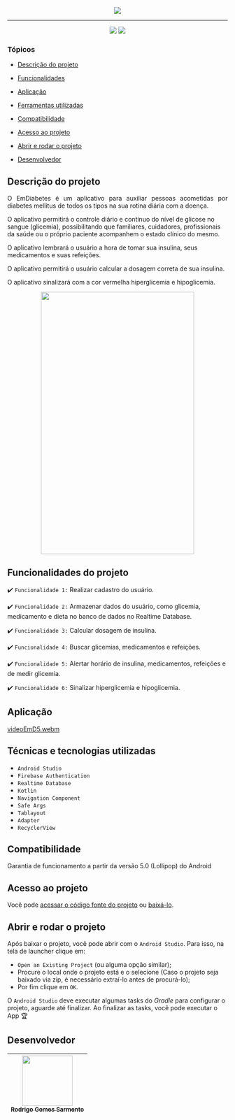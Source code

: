 <p align="center">
<img src="https://user-images.githubusercontent.com/59851576/204794398-1442ad59-e547-4556-af20-f88cb2d9a01e.png"/>
<p/>
<hr>

<p align="center">
   <img src="http://img.shields.io/static/v1?label=LICENSE&message=%20MIT&color=RED&style=for-the-badge"/>
   <img src="http://img.shields.io/static/v1?label=VERSION&message=%200.7&color=RED&style=for-the-badge"/>
</p>

### Tópicos

- [Descrição do projeto](#descrição-do-projeto)

- [Funcionalidades](#Funcionalidades-do-projeto)

- [Aplicação](#aplicação)

- [Ferramentas utilizadas](#Técnicas-e-tecnologias-utilizadas)

- [Compatibilidade](#Compatibilidade)

- [Acesso ao projeto](#acesso-ao-projeto)

- [Abrir e rodar o projeto](#abrir-e-rodar-o-projeto)

- [Desenvolvedor](#desenvolvedor)

## Descrição do projeto

<p align="justify">
 O EmDiabetes é um aplicativo para auxiliar pessoas acometidas por diabetes mellitus de todos os tipos na sua rotina diária com a doença.

O aplicativo permitirá o controle diário e contínuo do nível de glicose no sangue (glicemia), possibilitando que familiares, cuidadores, profissionais da saúde ou o próprio paciente acompanhem o estado clínico do mesmo.

O aplicativo lembrará o usuário a hora de tomar sua insulina, seus medicamentos e suas refeições.

O aplicativo permitirá o usuário calcular a dosagem correta de sua insulina.

O aplicativo sinalizará com a cor vermelha hiperglicemia e hipoglicemia.

<p align="center">
<img src="https://user-images.githubusercontent.com/59851576/206073295-1482fbc2-ada8-46ef-82ec-4e902efb994f.png" width="350" height="600"/>
<p/>

## Funcionalidades do projeto

:heavy_check_mark: `Funcionalidade 1:` Realizar cadastro do usuário.

:heavy_check_mark: `Funcionalidade 2:` Armazenar dados do usuário, como glicemia, medicamento e dieta no banco de dados no Realtime Database.

:heavy_check_mark: `Funcionalidade 3:` Calcular dosagem de insulina.

:heavy_check_mark: `Funcionalidade 4:` Buscar glicemias, medicamentos e refeições.

:heavy_check_mark: `Funcionalidade 5:` Alertar horário de insulina, medicamentos, refeições e de medir glicemia.

:heavy_check_mark: `Funcionalidade 6:` Sinalizar hiperglicemia e hipoglicemia.

## Aplicação
[videoEmD5.webm](https://user-images.githubusercontent.com/59851576/209887320-d75fe618-575c-4591-977c-cd4d9010576c.webm)

###

## Técnicas e tecnologias utilizadas

- ``Android Studio``
- ``Firebase Authentication``
- ``Realtime Database``
- ``Kotlin``
- ``Navigation Component``
- ``Safe Args``
- ``Tablayout``
- ``Adapter``
- ``RecyclerView``
###

## Compatibilidade

Garantia de funcionamento a partir da versão 5.0 (Lollipop) do Android
###

## Acesso ao projeto

Você pode [acessar o código fonte do projeto](https://github.com/Rodrigo-Sarmento/EmDiabetes) ou [baixá-lo](https://github.com/Rodrigo-Sarmento/EmDiabetes/archive/refs/heads/main.zip).

## Abrir e rodar o projeto

Após baixar o projeto, você pode abrir com o `Android Studio`. Para isso, na tela de launcher clique em:

- `Open an Existing Project` (ou alguma opção similar);
- Procure o local onde o projeto está e o selecione (Caso o projeto seja baixado via zip, é necessário extraí-lo antes de procurá-lo);
- Por fim clique em `OK`.

O `Android Studio` deve executar algumas tasks do *Gradle* para configurar o projeto, aguarde até finalizar. Ao finalizar as tasks, você pode executar o App 🏆

## Desenvolvedor

| [<img src="https://avatars.githubusercontent.com/u/59851576?v=4" width=115><br><sub>Rodrigo Gomes Sarmento</sub>](https://github.com/Rodrigo-Sarmento)|  
| :---: 
